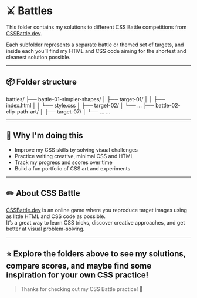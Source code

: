 # ⚔️ Battles

This folder contains my solutions to different CSS Battle competitions from [CSSBattle.dev](https://cssbattle.dev).

Each subfolder represents a separate battle or themed set of targets, and inside each you’ll find my HTML and CSS code aiming for the shortest and cleanest solution possible.

---

## 📦 Folder structure
battles/
├── battle-01-simpler-shapes/
│ ├── target-01/
│ │ ├── index.html
│ │ └── style.css
│ ├── target-02/
│ └── ...
├── battle-02-clip-path-art/
│ ├── target-07/
│ └── ...
...

---

## 🌱 Why I'm doing this

- Improve my CSS skills by solving visual challenges
- Practice writing creative, minimal CSS and HTML
- Track my progress and scores over time
- Build a fun portfolio of CSS art and experiments

---

## ✏️ About CSS Battle

[CSSBattle.dev](https://cssbattle.dev) is an online game where you reproduce target images using as little HTML and CSS code as possible.  
It’s a great way to learn CSS tricks, discover creative approaches, and get better at visual problem-solving.

---

## ⭐ Explore the folders above to see my solutions, compare scores, and maybe find some inspiration for your own CSS practice!

> Thanks for checking out my CSS Battle practice! 🚀
